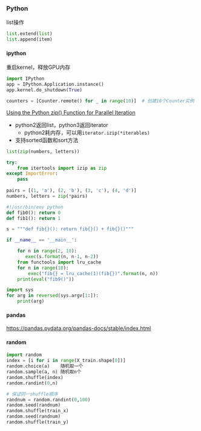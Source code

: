 ### Python

list操作

```python
list.extend(list)
list.append(item)
```

#### ipython

重启kernel，释放GPU内存
```python
import IPython
app = IPython.Application.instance()
app.kernel.do_shutdown(True)
```



```python
counters = [Counter.remote() for _ in range(10)]  # 创建10个Counter实例
```



[Using the Python zip() Function for Parallel Iteration](https://realpython.com/python-zip-function/)
* python2返回list，python3返回iterator
	* python2耗内存，可以用`iterator.izip(*iterables)`
* 支持sorted函数和sort方法
```python
list(zip(numbers, letters))

try:
    from itertools import izip as zip
except ImportError:
    pass
    
pairs = [(1, 'a'), (2, 'b'), (3, 'c'), (4, 'd')]
numbers, letters = zip(*pairs)
```



```python
#!/usr/bin/env python
def fib0(): return 0
def fib1(): return 1

s = """def fib{}(): return fib{}() + fib{}()"""

if __name__ == '__main__':

    for n in range(2, 10):
       exec(s.format(n, n-1, n-2))
    from functools import lru_cache
    for n in range(10):
   		exec("fib{} = lru_cache(1)(fib{})".format(n, n))
    print(eval("fib9()"))
```


```python
import sys
for arg in reversed(sys.argv[1:]):
    print(arg)
```

#### pandas

https://pandas.pydata.org/pandas-docs/stable/index.html

#### random

```python
import random
index = [i for i in range(X_train.shape[0])]
random.choice(a)    随机取一个
random.sample(a, n) 随机取n个
random.shuffle(index)
random.randint(0,n)

# 保证同一shuffle顺序
randnum = random.randint(0,100)
random.seed(randnum)
random.shuffle(train_x)
random.seed(randnum)
random.shuffle(train_y)
```